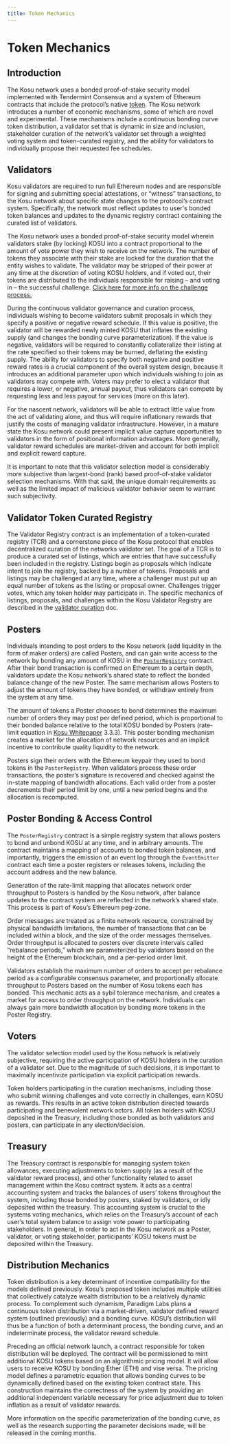 ```yaml
---
title: Token Mechanics
---
```


# Token Mechanics

## Introduction

The Kosu network uses a bonded proof-of-stake security model implemented with Tendermint Consensus and a system of Ethereum contracts that include the protocol’s native [token](https://docs.kosu.io/kosu-system-contracts/KosuToken.html#contents). The Kosu network introduces a number of economic mechanisms, some of which are novel and experimental. These mechanisms include a continuous bonding curve token distribution, a validator set that is dynamic in size and inclusion, stakeholder curation of the network’s validator set through a weighted voting system and token-curated registry, and the ability for validators to individually propose their requested fee schedules.

## Validators

Kosu validators are required to run full Ethereum nodes and are responsible for signing and submitting special attestations, or “witness” transactions, to the Kosu network about specific state changes to the protocol’s contract system. Specifically, the network must reflect updates to user's bonded token balances and updates to the dynamic registry contract containing the curated list of validators.

The Kosu network uses a bonded proof-of-stake security model wherein validators stake (by locking) KOSU into a contract proportional to the amount of vote power they wish to receive on the network. The number of tokens they associate with their stake are locked for the duration that the entity wishes to validate. The validator may be stripped of their power at any time at the discretion of voting KOSU holders, and if voted out, their tokens are distributed to the individuals responsible for raising – and voting in – the successful challenge. [Click here for more info on the challenge process.](https://docs.kosu.io/overview/governance.html#challenges)

During the continuous validator governance and curation process, individuals wishing to become validators submit proposals in which they specify a positive or negative reward schedule. If this value is positive, the validator will be rewarded newly minted KOSU that inflates the existing supply (and changes the bonding curve parameterization). If the value is negative, validators will be required to constantly collateralize their listing at the rate specified so their tokens may be burned, deflating the existing supply. The ability for validators to specify both negative and positive reward rates is a crucial component of the overall system design, because it introduces an additional parameter upon which individuals wishing to join as validators may compete with. Voters may prefer to elect a validator that requires a lower, or negative, annual payout, thus validators can compete by requesting less and less payout for services (more on this later).

For the nascent network, validators will be able to extract little value from the act of validating alone, and thus will require inflationary rewards that justify the costs of managing validator infrastructure. However, in a mature state the Kosu network could present implicit value capture opportunities to validators in the form of positional information advantages. More generally, validator reward schedules are market-driven and account for both implicit and explicit reward capture.

It is important to note that this validator selection model is considerably more subjective than largest-bond (rank) based proof-of-stake validator selection mechanisms. With that said, the unique domain requirements as well as the limited impact of malicious validator behavior seem to warrant such subjectivity.

## Validator Token Curated Registry

The Validator Registry contract is an implementation of a token-curated registry (TCR) and a cornerstone piece of the Kosu protocol that enables decentralized curation of the networks validator set. The goal of a TCR is to produce a curated set of listings, which are entries that have successfully been included in the registry. Listings begin as proposals which indicate intent to join the registry, backed by a number of tokens. Proposals and listings may be challenged at any time, where a challenger must put up an equal number of tokens as the listing or proposal owner. Challenges trigger votes, which any token holder may participate in. The specific mechanics of listings, proposals, and challenges within the Kosu Validator Registry are described in the [validator curation](./validator-curation.md) doc.

## Posters

Individuals intending to post orders to the Kosu network (add liquidity in the form of maker orders) are called Posters, and can gain write access to the network by bonding any amount of KOSU in the [`PosterRegistry`](https://docs.kosu.io/kosu-system-contracts/PosterRegistry.html#contents) contract. After their bond transaction is confirmed on Ethereum to a certain depth, validators update the Kosu network’s shared state to reflect the bonded balance change of the new Poster. The same mechanism allows Posters to adjust the amount of tokens they have bonded, or withdraw entirely from the system at any time.

The amount of tokens a Poster chooses to bond determines the maximum number of orders they may post per defined period, which is proportional to their bonded balance relative to the total KOSU bonded by Posters (rate-limit equation in [Kosu Whitepaper](https://kosu.io/whitepaper.pdf) 3.3.3). This poster bonding mechanism creates a market for the allocation of network resources and an implicit incentive to contribute quality liquidity to the network.

Posters sign their orders with the Ethereum keypair they used to bond tokens in the `PosterRegistry`. When validators process these order transactions, the poster’s signature is recovered and checked against the in-state mapping of bandwidth allocations. Each valid order from a poster decrements their period limit by one, until a new period begins and the allocation is recomputed.

## Poster Bonding & Access Control

The `PosterRegistry` contract is a simple registry system that allows posters to bond and unbond KOSU at any time, and in arbitrary amounts. The contract maintains a mapping of accounts to bonded token balances, and importantly, triggers the emission of an event log through the `EventEmitter` contract each time a poster registers or releases tokens, including the account address and the new balance.

Generation of the rate-limit mapping that allocates network order throughput to Posters is handled by the Kosu network, after balance updates to the contract system are reflected in the network’s shared state. This process is part of Kosu’s Ethereum peg-zone.

Order messages are treated as a finite network resource, constrained by physical bandwidth limitations, the number of transactions that can be included within a block, and the size of the order messages themselves. Order throughput is allocated to posters over discrete intervals called “rebalance periods,” which are parameterized by validators based on the height of the Ethereum blockchain, and a per-period order limit.

Validators establish the maximum number of orders to accept per rebalance period as a configurable consensus parameter, and proportionally allocate throughput to Posters based on the number of Kosu tokens each has bonded. This mechanic acts as a sybil tolerance mechanism, and creates a market for access to order throughput on the network. Individuals can always gain more bandwidth allocation by bonding more tokens in the Poster Registry.

## Voters

The validator selection model used by the Kosu network is relatively subjective, requiring the active participation of KOSU holders in the curation of a validator set. Due to the magnitude of such decisions, it is important to maximally incentivize participation via explicit participation rewards.

Token holders participating in the curation mechanisms, including those who submit winning challenges and vote correctly in challenges, earn KOSU as rewards. This results in an active token distribution directed towards participating and benevolent network actors. All token holders with KOSU deposited in the Treasury, including those bonded as both validators and posters, can participate in any election/decision.

## Treasury

The Treasury contract is responsible for managing system token allowances, executing adjustments to token supply (as a result of the validator reward process), and other functionality related to asset management within the Kosu contract system. It acts as a central accounting system and tracks the balances of users’ tokens throughout the system, including those bonded by posters, staked by validators, or idly deposited within the treasury. This accounting system is crucial to the systems voting mechanics, which relies on the Treasury’s account of each user’s total system balance to assign vote power to participating stakeholders. In general, in order to act in the Kosu network as a Poster, validator, or voting stakeholder, participants’ KOSU tokens must be deposited within the Treasury.

## Distribution Mechanics

Token distribution is a key determinant of incentive compatibility for the models defined previously. Kosu’s proposed token includes multiple utilities that collectively catalyze wealth distribution to be a relatively dynamic process. To complement such dynamism, Paradigm Labs plans a continuous token distribution via a market-driven, validator defined reward system (outlined previously) and a bonding curve. KOSU’s distribution will thus be a function of both a determinant process, the bonding curve, and an indeterminate process, the validator reward schedule.

Preceding an official network launch, a contract responsible for token distribution will be deployed. The contract will be permissioned to mint additional KOSU tokens based on an algorithmic pricing model. It will allow users to receive KOSU by bonding Ether (ETH) and vise versa. The pricing model defines a parametric equation that allows bonding curves to be dynamically defined based on the existing token contract state. This construction maintains the correctness of the system by providing an additional independent variable necessary for price adjustment due to token inflation as a result of validator rewards.

More information on the specific parameterization of the bonding curve, as well as the research supporting the parameter decisions made, will be released in the coming months.
